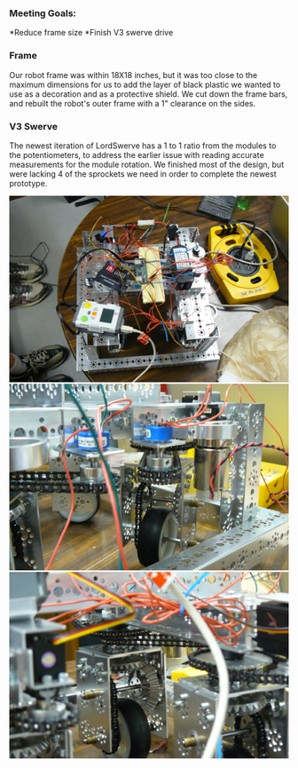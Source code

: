 ### Meeting Goals:
*Reduce frame size 
*Finish V3 swerve drive
 

### Frame 
Our robot frame was within 18X18 inches, but it was too close to the maximum dimensions for us to add the layer of black plastic we wanted to use as a decoration and as a protective shield. We cut down the frame bars, and rebuilt the robot's outer frame with a 1" clearance on the sides.

### V3 Swerve
The newest iteration of LordSwerve has a 1 to 1 ratio from the modules to the potentiometers, to address the earlier issue with reading accurate measurements for the module rotation. We finished most of the design, but were lacking 4 of the sprockets we need in order to complete the newest prototype.

![V3 LordSwerve](resources/SwerveV3.jpg)
![V3 LordSwerve](resources/V3internal.jpg)
![V3 LordSwerve](resources/V3module.jpg)